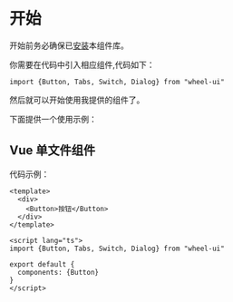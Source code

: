 # 开始

开始前务必确保已[安装](#/doc/install)本组件库。

你需要在代码中引入相应组件,代码如下：

```import {Button, Tabs, Switch, Dialog} from "wheel-ui"```

然后就可以开始使用我提供的组件了。

下面提供一个使用示例：

## Vue 单文件组件

代码示例：

```
<template>
  <div>
    <Button>按钮</Button>
  </div>
</template>

<script lang="ts">
import {Button, Tabs, Switch, Dialog} from "wheel-ui"

export default {
  components: {Button}
}
</script>
```

